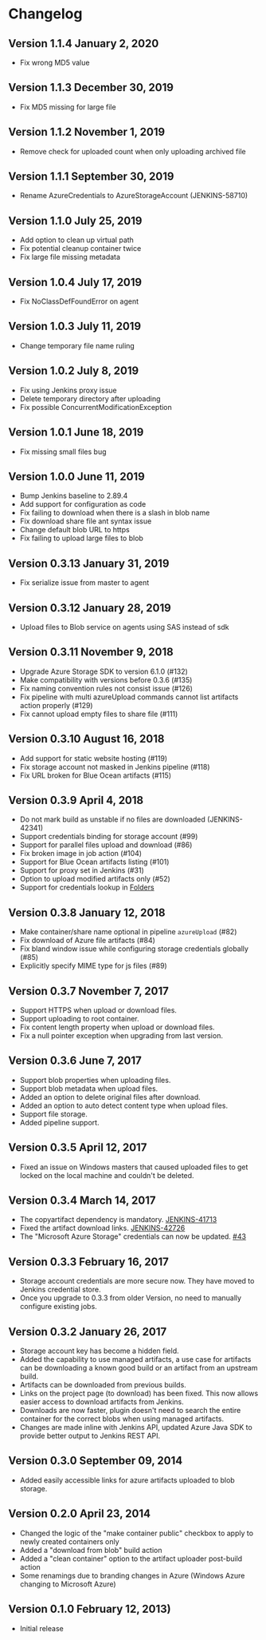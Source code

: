Changelog
=========

Version 1.1.4 January 2, 2020
---------------------------
- Fix wrong MD5 value

Version 1.1.3 December 30, 2019
---------------------------
- Fix MD5 missing for large file

Version 1.1.2 November 1, 2019
---------------------------
- Remove check for uploaded count when only uploading archived file

Version 1.1.1 September 30, 2019
---------------------------
- Rename AzureCredentials to AzureStorageAccount (JENKINS-58710)

Version 1.1.0 July 25, 2019
---------------------------
- Add option to clean up virtual path
- Fix potential cleanup container twice
- Fix large file missing metadata

Version 1.0.4 July 17, 2019
---------------------------
- Fix NoClassDefFoundError on agent

Version 1.0.3 July 11, 2019
---------------------------
- Change temporary file name ruling

Version 1.0.2 July 8, 2019
---------------------------
- Fix using Jenkins proxy issue
- Delete temporary directory after uploading
- Fix possible ConcurrentModificationException

Version 1.0.1 June 18, 2019
---------------------------
- Fix missing small files bug

Version 1.0.0 June 11, 2019
---------------------------
- Bump Jenkins baseline to 2.89.4
- Add support for configuration as code
- Fix failing to download when there is a slash in blob name
- Fix download share file ant syntax issue
- Change default blob URL to https
- Fix failing to upload large files to blob

Version 0.3.13 January 31, 2019
---------------------------
- Fix serialize issue from master to agent

Version 0.3.12 January 28, 2019
---------------------------
- Upload files to Blob service on agents using SAS instead of sdk

Version 0.3.11 November 9, 2018
---------------------------
- Upgrade Azure Storage SDK to version 6.1.0 (#132)
- Make compatibility with versions before 0.3.6 (#135)
- Fix naming convention rules not consist issue (#126)
- Fix pipeline with multi azureUpload commands cannot list artifacts action properly (#129)
- Fix cannot upload empty files to share file (#111)


Version 0.3.10 August 16, 2018
---------------------------
- Add support for static website hosting (#119)
- Fix storage account not masked in Jenkins pipeline (#118)
- Fix URL broken for Blue Ocean artifacts (#115)

Version 0.3.9 April 4, 2018
---------------------------
- Do not mark build as unstable if no files are downloaded (JENKINS-42341)
- Support credentials binding for storage account (#99)
- Support for parallel files upload and download (#86)
- Fix broken image in job action (#104)
- Support for Blue Ocean artifacts listing (#101)
- Support for proxy set in Jenkins (#31)
- Option to upload modified artifacts only (#52)
- Support for credentials lookup in [Folders](https://plugins.jenkins.io/cloudbees-folder)

Version 0.3.8 January 12, 2018
------------------------------
- Make container/share name optional in pipeline `azureUpload` (#82)
- Fix download of Azure file artifacts (#84)
- Fix bland window issue while configuring storage credentials globally (#85)
- Explicitly specify MIME type for js files (#89)

Version 0.3.7 November 7, 2017
-----------------------------
- Support HTTPS when upload or download files.
- Support uploading to root container.
- Fix content length property when upload or download files.
- Fix a null pointer exception when upgrading from last version.

Version 0.3.6 June 7, 2017
-----------------------------
- Support blob properties when uploading files.
- Support blob metadata when upload files.
- Added an option to delete original files after download.
- Added an option to auto detect content type when upload files.
- Support file storage.
- Added pipeline support.

Version 0.3.5 April 12, 2017
-----------------------------
- Fixed an issue on Windows masters that caused uploaded files to get locked on the local machine and couldn't be deleted.

Version 0.3.4 March 14, 2017
-----------------------------
- The copyartifact dependency is mandatory. [JENKINS-41713](https://issues.jenkins-ci.org/browse/JENKINS-41713)
- Fixed the artifact download links. [JENKINS-42726](https://issues.jenkins-ci.org/browse/JENKINS-42726)
- The "Microsoft Azure Storage" credentials can now be updated. [#43](https://github.com/jenkinsci/windows-azure-storage-plugin/issues/43)

Version 0.3.3 February 16, 2017
-----------------------------
- Storage account credentials are more secure now. They have moved to Jenkins credential store.
- Once you upgrade to 0.3.3 from older Version, no need to manually configure existing jobs.

Version 0.3.2 January 26, 2017
-----------------------------
- Storage account key has become a hidden field.
- Added the capability to use managed artifacts, a use case for artifacts can be downloading a known good build or an artifact from an upstream build.
- Artifacts can be downloaded from previous builds.
- Links on the project page (to download) has been fixed. This now allows easier access to download artifacts from Jenkins.
- Downloads are now faster, plugin doesn't need to search the entire container for the correct blobs when using managed artifacts.
- Changes are made inline with Jenkins API, updated Azure Java SDK to provide better output to Jenkins REST API.

Version 0.3.0 September 09, 2014
-----------------------------
- Added easily accessible links for azure artifacts uploaded to blob storage.

Version 0.2.0 April 23, 2014
----------------------------
- Changed the logic of the "make container public" checkbox to apply to newly created containers only
- Added a "download from blob" build action
- Added a "clean container" option to the artifact uploader post-build action
- Some renamings due to branding changes in Azure (Windows Azure changing to Microsoft Azure)

Version 0.1.0 February 12, 2013)
--------------------------------
 - Initial release
